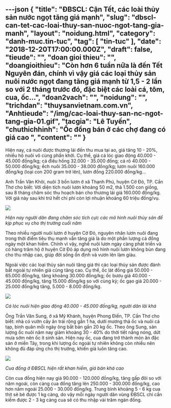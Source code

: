---json
{
    "title": "ĐBSCL: Cận Tết, các loài thủy sản nước ngọt tăng giá mạnh",
    "slug": "dbscl-can-tet-cac-loai-thuy-san-nuoc-ngot-tang-gia-manh",
    "layout": "noidung.html",
    "category": "danh-muc.tin-tuc",
    "tag": [
        "tin-tuc"
    ],
    "date": "2018-12-20T17:00:00.000Z",
    "draft": false,
    "tieude": "",
    "doan gioi thieu": "",
    "doangioithieu": "Còn hơn 6 tuần nữa là đến Tết Nguyên đán, chính vì vậy giá các loại thủy sản nuôi nước ngọt đang tăng giá mạnh từ 1,5 - 2 lần so với 2 tháng trước đó, đặc biệt các loài cá, tôm, cua, ốc…",
    "doan2vach": "",
    "noidung": "",
    "trichdan": "thuysanvietnam.com.vn",
    "Anhtieude": "/img/cac-loai-thuy-san-nc-ngot-tang-gia-01.gif",
    "tacgia": "Lê Tuyến",
    "chuthichhinh": "Ốc đồng bán ở các chợ đang có giá cao ",
    "__content__": ""
}
---
<p>Hiện nay, c&aacute; nu&ocirc;i được thương l&aacute;i đến thu mua tại ao, gi&aacute; tăng 10 - 20%, nhiều hộ nu&ocirc;i v&ocirc; c&ugrave;ng phấn khởi. Cụ thể, gi&aacute; c&aacute; l&oacute;c giao động 40.000 - 45.000 đồng/kg; c&aacute; đi&ecirc;u hồng 32.000 - 35.000 đồng; c&aacute; r&ocirc; 40.000 - 50.000 đồng/kg; ếch nu&ocirc;i 35.000 - 38.000 đồng/kg; lươn nu&ocirc;i 160.000 đồng/kg (loại con 200 gram trở l&ecirc;n), lươn đồng 220.000 đồng/kg...</p>

<p>Anh Trần Văn Kh&ocirc;i, nu&ocirc;i 3 bồn lươn ở x&atilde; Thạnh Ph&uacute;, huyện Cờ Đỏ, TP. Cần Thơ cho biết: Với diện t&iacute;ch nu&ocirc;i lươn khoảng 50 m2, thả 1.500 con giống, sau 8 th&aacute;ng chăm s&oacute;c thu hoạch b&aacute;n cho thương l&aacute;i gi&aacute; 160.000 đồng/kg. Với gi&aacute; n&agrave;y sau khi trừ hết chi ph&iacute; c&ograve;n lợi nhuận khoảng 60 triệu đồng/vụ.</p>

<p><img src="http://thuysanvietnam.com.vn/uploads/article2/baiviet/nuoitrong/cac-loai-thuy-san-nc-ngot-tang-gia-02.gif" /></p>

<p><em>Hiện nay người d&acirc;n đang chăm s&oacute;c t&iacute;ch cực c&aacute;c m&ocirc; h&igrave;nh nu&ocirc;i thủy sản để kịp phục vụ cho thị trường cuối năm&nbsp;&nbsp;</em></p>

<p>Theo nhiều người nu&ocirc;i lươn ở huyện Cờ Đỏ, nguy&ecirc;n nh&acirc;n lươn nu&ocirc;i đang trong thời điểm ti&ecirc;u thụ mạnh vẫn tăng gi&aacute; l&agrave; do một phần lượng c&aacute; đồng ng&agrave;y một khan hiếm. Ch&iacute;nh v&igrave; vậy, nghề nu&ocirc;i lươn ng&agrave;y c&agrave;ng ph&aacute;t triển v&agrave; c&oacute; h&agrave;ng trăm hộ ở huyện Cờ Đỏ &aacute;p dụng m&ocirc; h&igrave;nh nu&ocirc;i lươn kh&ocirc;ng b&ugrave;n đang cho thu nhập cao, gi&uacute;p đời sống ổn định v&agrave; vươn l&ecirc;n l&agrave;m gi&agrave;u. &nbsp;</p>

<p>Ngo&agrave;i việc c&aacute;c loại thủy sản nu&ocirc;i tăng gi&aacute; th&igrave; c&aacute;c loại thủy sản được đ&aacute;nh bắt ngo&agrave;i tự nhi&ecirc;n gi&aacute; cũng tăng cao. Cụ thể, ốc l&aacute;t đồng gi&aacute; 50.000 - 65.000 đồng/kg, tăng khoảng 30.000 đồng/kg; ốc bươu gi&aacute; 40.000 - 45.000 đồng/kg, tăng 15.000 đồng/kg so với c&ugrave;ng kỳ; ốc gạo gi&aacute; 20.000 - 25.000 đồng/kg tăng, 5.000 - 8.000 đồng/kg.</p>

<p><img src="http://thuysanvietnam.com.vn/uploads/article2/baiviet/nuoitrong/cac-loai-thuy-san-nc-ngot-tang-gia-03.gif" /></p>

<p><em>C&aacute; l&oacute;c nu&ocirc;i hiện giao động 40.000 - 45.000 đồng/kg, người d&acirc;n l&atilde;i kh&aacute;&nbsp;</em></p>

<p>&Ocirc;ng Trần Văn Sung, ở x&atilde; Mỹ Kh&aacute;nh, huyện Phong Điền, TP. Cần Thơ cho biết: nh&agrave; c&oacute; vườn c&acirc;y ăn tr&aacute;i rộng gần 1 ha, dưới mương thả ốc v&agrave; nu&ocirc;i c&aacute; tạp, b&igrave;nh qu&acirc;n mỗi ng&agrave;y &ocirc;ng bắt b&aacute;n gần 20 kg ốc. Theo &ocirc;ng Sung, sản lượng ốc nu&ocirc;i năm nay giảm khoảng 30 - 40% do thời tiết nắng n&oacute;ng, dứt mưa sớm n&ecirc;n ốc &iacute;t sinh sản. Hiện nay ốc, cua đang trở th&agrave;nh m&oacute;n ăn đặc sản ở miền T&acirc;y, trong khi lượng ốc ngo&agrave;i tự nhi&ecirc;n kh&ocirc;ng c&ograve;n nhiều n&ecirc;n kh&ocirc;ng đủ đ&aacute;p ứng cho thị trường, khiến gi&aacute; lu&ocirc;n tăng cao.</p>

<p><img src="http://thuysanvietnam.com.vn/uploads/article2/baiviet/nuoitrong/cac-loai-thuy-san-nc-ngot-tang-gia-04.gif" /></p>

<p><em>Cua đồng ở ĐBSCL hiện rất khan hiếm, gi&aacute; b&aacute;n kh&aacute; cao&nbsp;</em></p>

<p>C&ograve;n cua đồng hiện nay gi&aacute; 90.000 - 120.000 đồng/kg, tăng gấp đ&ocirc;i so với năm ngo&aacute;i, c&ograve;n c&agrave;ng cua đồng tăng l&ecirc;n 250.000 - 300.000 đồng/kg, cao hơn năm ngo&aacute;i 25.000 - 30.000 đồng/kg.&nbsp;Trung b&igrave;nh&nbsp;khoảng 5 - 6 kg cua thịt sẽ&nbsp;bẻ được 1 kg c&agrave;ng, do vậy mỗi ng&agrave;y người d&acirc;n v&ugrave;ng ĐBSCL chỉ cần kiếm được 2 - 3 kg c&agrave;ng cua sẽ c&oacute; thu nhập v&agrave;i trăm ng&agrave;n đồng.</p>
